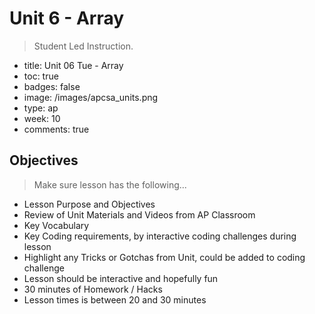 # Unit 6 - Array
>  Student Led Instruction.
- title: Unit 06 Tue - Array
- toc: true
- badges: false
- image: /images/apcsa_units.png
- type: ap
- week: 10
- comments: true

## Objectives
> Make sure lesson has the following...
- Lesson Purpose and Objectives
- Review of Unit Materials and Videos from AP Classroom
- Key Vocabulary
- Key Coding requirements, by interactive coding challenges during lesson
- Highlight any Tricks or Gotchas from Unit, could be added to coding challenge
- Lesson should be interactive and hopefully fun
- 30 minutes of Homework / Hacks
- Lesson times is between 20 and 30 minutes
